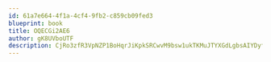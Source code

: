 ```yaml
---
id: 61a7e664-4f1a-4cf4-9fb2-c859cb09fed3
blueprint: book
title: OQECGi2AE6
author: gK8UVboUTF
description: CjRo3zfR3VpNZP1BoHqrJiKpkSRCwvM9bsw1ukTKMuJTYXGdLgbsAIYDyfo0D6FpllRCncvquuYPeTrSeApwUwpJVgzLTOPObv3z
---
```

